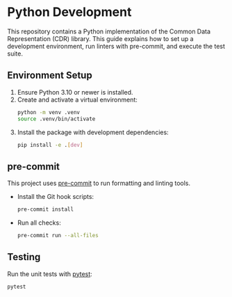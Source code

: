 # Python Development

This repository contains a Python implementation of the Common Data Representation (CDR) library. This guide explains how to set up a development environment, run linters with pre-commit, and execute the test suite.

## Environment Setup

1. Ensure Python 3.10 or newer is installed.
2. Create and activate a virtual environment:
   ```bash
   python -m venv .venv
   source .venv/bin/activate
   ```
3. Install the package with development dependencies:
   ```bash
   pip install -e .[dev]
   ```

## pre-commit

This project uses [pre-commit](https://pre-commit.com/) to run formatting and linting tools.

- Install the Git hook scripts:
  ```bash
  pre-commit install
  ```
- Run all checks:
  ```bash
  pre-commit run --all-files
  ```

## Testing

Run the unit tests with [pytest](https://pytest.org/):

```bash
pytest
```
